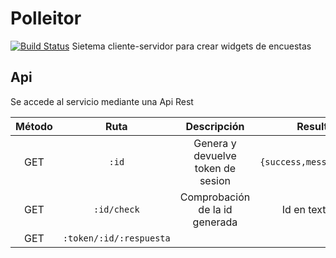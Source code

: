 # Polleitor
[![Build Status](https://travis-ci.org/oslugr/polleitor.svg?branch=master)](https://travis-ci.org/oslugr/polleitor)
Sietema cliente-servidor para crear widgets de encuestas


## Api
Se accede al servicio mediante una Api Rest

|**Método**|**Ruta**    |**Descripción**|**Resultado**|
|:--------:|:----------:|:-------------:|:-----------:|
|GET       |`:id`       |Genera y devuelve token de sesion|`{success,message,tokens}`|
|GET       |`:id/check` |Comprobación de la id generada|Id en texto plano|
|GET       |`:token/:id/:respuesta`||||
